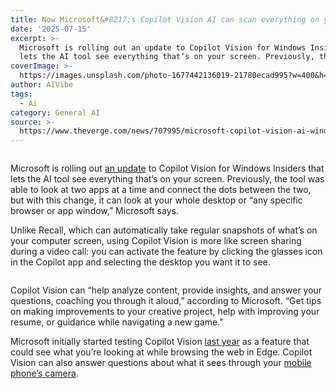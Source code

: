```yaml
---
title: Now Microsoft&#8217;s Copilot Vision AI can scan everything on your screen
date: '2025-07-15'
excerpt: >-
  Microsoft is rolling out an update to Copilot Vision for Windows Insiders that
  lets the AI tool see everything that’s on your screen. Previously, the...
coverImage: >-
  https://images.unsplash.com/photo-1677442136019-21780ecad995?w=400&h=200&fit=crop&auto=format
author: AIVibe
tags:
  - Ai
category: General AI
source: >-
  https://www.theverge.com/news/707995/microsoft-copilot-vision-ai-windows-scan-screen-desktop
---
```


											

						
<figure>

<img alt="" data-caption="" data-portal-copyright="" data-has-syndication-rights="1" src="https://platform.theverge.com/wp-content/uploads/sites/2/2025/07/STK259_MICROSOFT_COPILOT_2__C.png?quality=90&#038;strip=all&#038;crop=0,0,100,100" />
	<figcaption>
		</figcaption>
</figure>
<p class="has-text-align-none">Microsoft is rolling out <a href="https://blogs.windows.com/windows-insider/2025/07/15/copilot-on-windows-vision-desktop-share-begins-rolling-out-to-windows-insiders/">an update</a> to Copilot Vision for Windows Insiders that lets the AI tool see everything that’s on your screen. Previously, the tool was able to look at two apps at a time and connect the dots between the two, but with this change, it can look at your whole desktop or “any specific browser or app window,” Microsoft says.</p>

<p class="has-text-align-none">Unlike Recall, which can automatically take regular snapshots of what’s on your computer screen, using Copilot Vision is more like screen sharing during a video call: you can activate the feature by clicking the glasses icon in the Copilot app and selecting the desktop you want it to see.</p>
<img src="https://platform.theverge.com/wp-content/uploads/sites/2/2025/07/Vision-Desktop-Share-1024x640-1.jpg?quality=90&#038;strip=all&#038;crop=0,8.1151832460733,100,83.769633507853" alt="" title="" data-has-syndication-rights="1" data-caption="" data-portal-copyright="" />
<p class="has-text-align-none">Copilot Vision can “help analyze content, provide insights, and answer your questions, coaching you through it aloud,” according to Microsoft. “Get tips on making improvements to your creative project, help with improving your resume, or guidance while navigating a new game.”</p>

<p class="has-text-align-none">Microsoft initially started testing Copilot Vision <a href="https://www.theverge.com/2024/12/5/24313888/microsoft-copilot-vision-testing-websites">last year</a> as a feature that could see what you’re looking at while browsing the web in Edge. Copilot Vision can also answer questions about what it sees through your <a href="https://www.theverge.com/news/643235/microsoft-copilot-vision-windows-desktop-apps-mobile">mobile phone’s camera</a>.</p>
						
									
